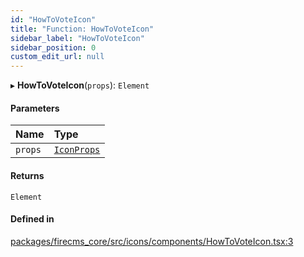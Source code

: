 ```yaml
---
id: "HowToVoteIcon"
title: "Function: HowToVoteIcon"
sidebar_label: "HowToVoteIcon"
sidebar_position: 0
custom_edit_url: null
---
```


▸ **HowToVoteIcon**(`props`): `Element`

#### Parameters

| Name | Type |
| :------ | :------ |
| `props` | [`IconProps`](../types/IconProps.md) |

#### Returns

`Element`

#### Defined in

[packages/firecms_core/src/icons/components/HowToVoteIcon.tsx:3](https://github.com/FireCMSco/firecms/blob/d45f3739/packages/firecms_core/src/icons/components/HowToVoteIcon.tsx#L3)
